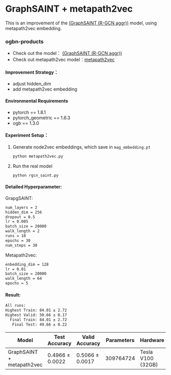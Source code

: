# GraphSAINT + metapath2vec
This is an improvement of the  [(GraphSAINT (R-GCN aggr))](https://github.com/snap-stanford/ogb/blob/master/examples/nodeproppred/mag/graph_saint.py)  model, using metapath2vec embedding. 

### ogbn-products

+ Check out the model： [(GraphSAINT (R-GCN aggr))](https://github.com/snap-stanford/ogb/blob/master/examples/nodeproppred/mag/graph_saint.py)
+ Check out metapath2vec model：[metapath2vec](https://ericdongyx.github.io/papers/KDD17-dong-chawla-swami-metapath2vec.pdf)

#### Improvement Strategy：

+ adjust hidden_dim
+ add metapath2vec embedding

#### Environmental Requirements

+ pytorch == 1.8.1
+ pytorch_geometric == 1.6.3
+ ogb == 1.3.0

#### Experiment Setup：

1. Generate node2vec embeddings, which save in `mag_embedding.pt`

   ```bash
   python metapath2vec.py
   ```

2. Run the real model

   ```bash
   python rgcn_saint.py
   ```


#### Detailed Hyperparameter:

GrapgSAINT:

```bash
num_layers = 2
hidden_dim = 256
dropout = 0.5
lr = 0.005
batch_size = 20000
walk_length = 2
runs = 10
epochs = 30
num_steps = 30
```

Metapath2vec:

```bash
enbedding_dim = 128
lr = 0.01
batch_size = 20000
walk_length = 64
epochs = 5
```

#### Result:

```bash
All runs:
Highest Train: 84.01 ± 2.72
Highest Valid: 50.66 ± 0.17
  Final Train: 84.01 ± 2.72
   Final Test: 49.66 ± 0.22
```

| Model                     | Test Accuracy   | Valid Accuracy  | Parameters | Hardware          |
| ------------------------- | --------------- | --------------- | ---------- | ----------------- |
| GraphSAINT + metapath2vec | 0.4966 ± 0.0022 | 0.5066 ± 0.0017 | 309764724  | Tesla V100 (32GB) |

